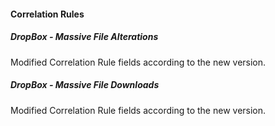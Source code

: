 #### Correlation Rules
##### DropBox - Massive File Alterations
Modified Correlation Rule fields according to the new version.

##### DropBox - Massive File Downloads

Modified Correlation Rule fields according to the new version.
